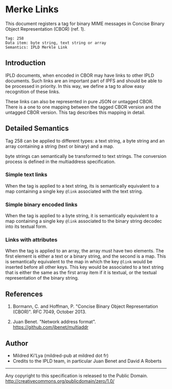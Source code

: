 Merke Links
===========

This document registers a tag for binary MIME messages in Concise Binary Object Representation (CBOR) (ref. 1).

    Tag: 258
    Data item: byte string, text string or array
    Semantics: IPLD Merkle Link

Introduction
------------

IPLD documents, when encoded in CBOR may have links to other IPLD documents. Such links are an important part of IPFS and should be able to be processed in priority. In this way, we define a tag to allow easy recognition of these links.

These links can also be represented in pure JSON or untagged CBOR. There is a one to one mapping between the tagged CBOR version and the untagged CBOR version. This tag describes this mapping in detail.

Detailed Semantics
------------------

Tag 258 can be applied to different types: a text string, a byte string and an array containing a string (text or binary) and a map.

byte strings can semantically be transformed to text strings. The conversion process is defined in the multiaddress specification.

### Simple text links ###

When the tag is applied to a text string, its is semantically equivalent to a map containing a single key `@link` associated with the text string.

### Simple binary encoded links ###

When the tag is applied to a byte string, it is semantically equivalent to a map containing a single key `@link` associated to the binary string decodec into its textual form.

### Links with attributes ###

When the tag is applied to an array, the array must have two elements. The first element is either a text or a binary string, and the second is a map. This is semantically equivalent to the map in which the key `@link` would be inserted before all other keys. This key would be associated to a text string that is either the same as the first array item if it is textual, or the textual representation of the binary string.

References
----------

1. Bormann, C. and Hoffman, P. "Concise Binary Object Representation (CBOR)". RFC 7049, October 2013.

2. Juan Benet. "Network address format". https://github.com/jbenet/multiaddr

Author
------

- Mildred Ki'Lya (mildred-pub at mildred dot fr)
- Credits to the IPLD team, in particular Juan Benet and David A Roberts

---

Any copyright to this specification is released to the Public Domain. http://creativecommons.org/publicdomain/zero/1.0/
